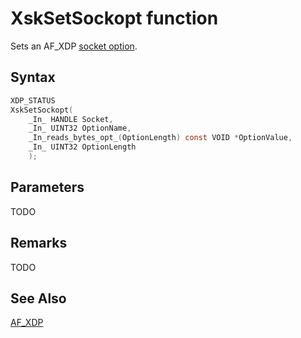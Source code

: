 # XskSetSockopt function

Sets an AF_XDP [socket option](xsk-sockopts.md).

## Syntax

```C
XDP_STATUS
XskSetSockopt(
    _In_ HANDLE Socket,
    _In_ UINT32 OptionName,
    _In_reads_bytes_opt_(OptionLength) const VOID *OptionValue,
    _In_ UINT32 OptionLength
    );
```

## Parameters

TODO

## Remarks

TODO

## See Also

[AF_XDP](../afxdp.md)
